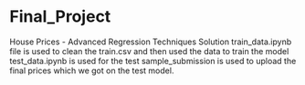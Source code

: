 # Final_Project
House Prices - Advanced Regression Techniques Solution
train_data.ipynb file is used to clean the train.csv and then used the data to train the model
test_data.ipynb is used for the test 
sample_submission is used to upload the final prices which we got on the test model.
